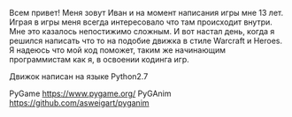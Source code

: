 Всем привет!
Меня зовут Иван и на момент написания игры мне 13 лет.
Играя в игры меня всегда интересовало что там происходит внутри.
Мне это казалось непостижимо сложным.
И вот настал день, когда я решился написать что то на подобие движка в стиле Warcraft и Heroes.
Я надеюсь что мой код поможет, таким же начинающим программистам как я, в освоении кодинга игр.

Движок написан на языке Python2.7

PyGame https://www.pygame.org/
PyGAnim https://github.com/asweigart/pyganim



